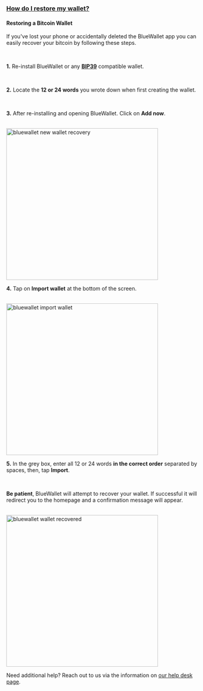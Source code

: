 ### [How do I restore my wallet?](#bluewallet-restoring-your-wallet)

<h4 class="text-2xl pb-4 text-[#f7931a] font-semibold">Restoring a Bitcoin Wallet</h4>

If you've lost your phone or accidentally deleted the BlueWallet app you can easily recover your bitcoin by following these steps. 

<br>

**1\.** Re-install BlueWallet or any **<a class="text-[#8cb4ff] underline-offset-auto font-semibold" href="https://en.bitcoin.it/wiki/BIP_0039" rel="noopener noreferrer" target="blank">BIP39<a>** compatible wallet. 

<br>

**2\.** Locate the **12 or 24 words** you wrote down when first creating the wallet. 

<br>

**3\.** After re-installing and opening BlueWallet. Click on **Add now**.

<br>

<a href="./../../../bluewallet_new_wallet.jpg" target="_blank">
    <img id="bluewallet new wallet recovery" src="./../../../bluewallet_new_wallet.jpg" alt="bluewallet new wallet recovery" width="400"/> 
</a>

<br>

**4\.** Tap on **Import wallet** at the bottom of the screen.

<br>

<a href="./../../../bluewallet_import_wallet.png" target="_blank">
    <img id="bluewallet import wallet" src="./../../../bluewallet_import_wallet.png" alt="bluewallet import wallet" width="400"/> 
</a>

<br>

**5\.** In the grey box, enter all 12 or 24 words **in the correct order** separated by spaces, then, tap **Import**.

<br>

**Be patient**, BlueWallet will attempt to recover your wallet. If successful it will redirect you to the homepage and a confirmation message will appear.

<br>

<a href="./../../../bluewallet_wallet_recovered.png" target="_blank">
    <img id="bluewallet wallet recovered" src="./../../../bluewallet_wallet_recovered.png" alt="bluewallet wallet recovered" width="400"/> 
</a>

<br>

Need additional help? Reach out to us via the information on <a class="text-[#8cb4ff] underline-offset-auto font-semibold" href="/faq">our help desk page<a>.
